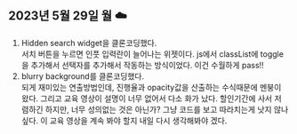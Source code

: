 <h2>2023년 5월 29일 월 ☁️</h2>

1. Hidden search widget을 클론코딩했다.<br>
   서치 버튼을 누르면 인풋 입력란이 늘어나는 위젯이다.
   js에서 classList에 toggle을 추가해서 선택자를 추가해서 작동하는 방식이었다. 이건 수월하게 pass!!
2. blurry background를 클론코딩했다. <br>
   되게 재미있는 연출방법인데, 진행율과 opacity값을 산출하는 수식때문에 멘붕이 왔다. 그리고 교육 영상이 설명이 너무 없어서 다소 화가 났다.
   할인기간에 사서 저렴하긴 하지만, 너무 성의없는 것은 아닌가? 그냥 코드를 보고 따라치는게 낫지 않나 싶다.
   이 교육 영상을 계속 봐야 할지 내일 다시 생각해봐야 겠다.
